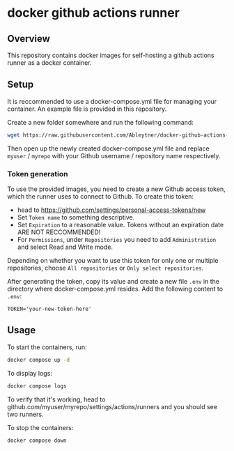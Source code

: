 # docker github actions runner

## Overview

This repository contains docker images for self-hosting a github actions runner as a docker container. 

## Setup

It is reccommended to use a docker-compose.yml file for managing your container. An example file is provided in this repository.

Create a new folder somewhere and run the following command:
```bash
wget https://raw.githubusercontent.com/Ableytner/docker-github-actions-runner/refs/heads/main/docker-compose.yml
```
Then open up the newly created docker-compose.yml file and replace `myuser` / `myrepo` with your Github username / repository name respectively.

### Token generation

To use the provided images, you need to create a new Github access token, which the runner uses to connect to Github.
To create this token:
* head to https://github.com/settings/personal-access-tokens/new
* Set `Token name` to something descriptive.
* Set `Expiration` to a reasonable value. Tokens without an expiration date ARE NOT RECCOMMENDED!
* For `Permissions`, under `Repositories` you need to add `Administration` and select Read and Write mode.

Depending on whether you want to use this token for only one or multiple repositories, choose `All repositories` or `Only select repositories`.

After generating the token, copy its value and create a new file `.env` in the directory where docker-compose.yml resides.
Add the following content to `.env`:
```text
TOKEN='your-new-token-here'
```

## Usage

To start the containers, run:
```bash
docker compose up -d
```

To display logs:
```bash
docker compose logs
```

To verify that it's working, head to github.com/myuser/myrepo/settings/actions/runners and you should see two runners.

To stop the containers:
```bash
docker compose down
```
